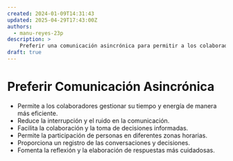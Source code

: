 ```yaml
---
created: 2024-01-09T14:31:43
updated: 2025-04-29T17:43:00Z
authors:
  - manu-reyes-23p
description: >
    Preferir una comunicación asincrónica para permitir a los colaboradores gestionar su tiempo y energía de manera más eficiente.
draft: true
---
```


# Preferir Comunicación Asincrónica

- Permite a los colaboradores gestionar su tiempo y energía de manera más eficiente.
- Reduce la interrupción y el ruido en la comunicación.
- Facilita la colaboración y la toma de decisiones informadas.
- Permite la participación de personas en diferentes zonas horarias.
- Proporciona un registro de las conversaciones y decisiones.
- Fomenta la reflexión y la elaboración de respuestas más cuidadosas.
